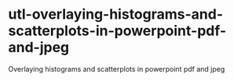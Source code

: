 # utl-overlaying-histograms-and-scatterplots-in-powerpoint-pdf-and-jpeg
Overlaying histograms and scatterplots in powerpoint pdf and jpeg
